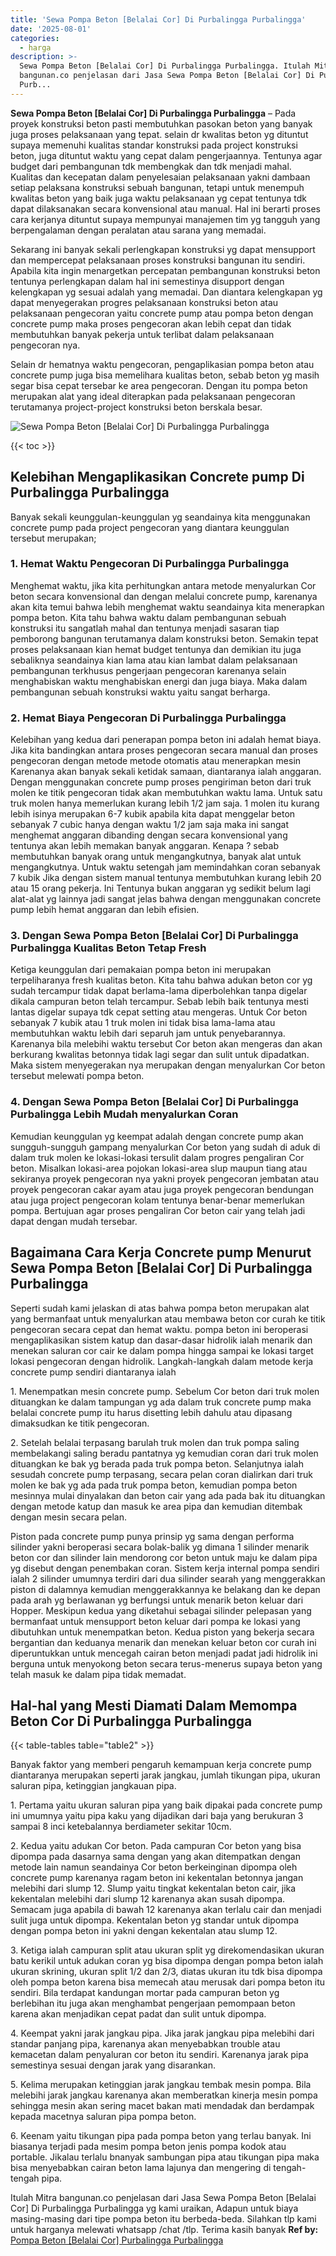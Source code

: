 ```yaml
---
title: 'Sewa Pompa Beton [Belalai Cor] Di Purbalingga Purbalingga'
date: '2025-08-01'
categories:
  - harga
description: >-
  Sewa Pompa Beton [Belalai Cor] Di Purbalingga Purbalingga. Itulah Mitra
  bangunan.co penjelasan dari Jasa Sewa Pompa Beton [Belalai Cor] Di Purbalingga
  Purb...
---
```


**Sewa Pompa Beton \[Belalai Cor\] Di Purbalingga Purbalingga** – Pada proyek konstruksi beton pasti membutuhkan pasokan beton yang banyak juga proses pelaksanaan yang tepat. selain dr kwalitas beton yg dituntut supaya memenuhi kualitas standar konstruksi pada project konstruksi beton, juga dituntut waktu yang cepat dalam pengerjaannya. Tentunya agar budget dari pembangunan tdk membengkak dan tdk menjadi mahal. Kualitas dan kecepatan dalam penyelesaian pelaksanaan yakni dambaan setiap pelaksana konstruksi sebuah bangunan, tetapi untuk menempuh kwalitas beton yang baik juga waktu pelaksanaan yg cepat tentunya tdk dapat dilaksanakan secara konvensional atau manual. Hal ini berarti proses cara kerjanya dituntut supaya mempunyai manajemen tim yg tangguh yang berpengalaman dengan peralatan atau sarana yang memadai.

Sekarang ini banyak sekali perlengkapan konstruksi yg dapat mensupport dan mempercepat pelaksanaan proses konstruksi bangunan itu sendiri. Apabila kita ingin menargetkan percepatan pembangunan konstruksi beton tentunya perlengkapan dalam hal ini semestinya disupport dengan kelengkapan yg sesuai adalah yang memadai. Dan diantara kelengkapan yg dapat menyegerakan progres pelaksanaan konstruksi beton atau pelaksanaan pengecoran yaitu concrete pump atau pompa beton dengan concrete pump maka proses pengecoran akan lebih cepat dan tidak membutuhkan banyak pekerja untuk terlibat dalam pelaksanaan pengecoran nya.

Selain dr hematnya waktu pengecoran, pengaplikasian pompa beton atau concrete pump juga bisa memelihara kualitas beton, sebab beton yg masih segar bisa cepat tersebar ke area pengecoran. Dengan itu pompa beton merupakan alat yang ideal diterapkan pada pelaksanaan pengecoran terutamanya project-project konstruksi beton berskala besar.

![Sewa Pompa Beton [Belalai Cor] Di Purbalingga Purbalingga](/images/sewa-concrete-pump-18.png)

{{< toc >}}

## Kelebihan Mengaplikasikan Concrete pump Di Purbalingga Purbalingga

Banyak sekali keunggulan-keunggulan yg seandainya kita menggunakan concrete pump pada project pengecoran yang diantara keunggulan tersebut merupakan;

### 1\. Hemat Waktu Pengecoran Di Purbalingga Purbalingga

Menghemat waktu, jika kita perhitungkan antara metode menyalurkan Cor beton secara konvensional dan dengan melalui concrete pump, karenanya akan kita temui bahwa lebih menghemat waktu seandainya kita menerapkan pompa beton. Kita tahu bahwa waktu dalam pembangunan sebuah konstruksi itu sangatlah mahal dan tentunya menjadi sasaran tiap pemborong bangunan terutamanya dalam konstruksi beton. Semakin tepat proses pelaksanaan kian hemat budget tentunya dan demikian itu juga sebaliknya seandainya kian lama atau kian lambat dalam pelaksanaan pembangunan terkhusus pengerjaan pengecoran karenanya selain menghabiskan waktu menghabiskan energi dan juga biaya. Maka dalam pembangunan sebuah konstruksi waktu yaitu sangat berharga.

### 2\. Hemat Biaya Pengecoran Di Purbalingga Purbalingga

Kelebihan yang kedua dari penerapan pompa beton ini adalah hemat biaya. Jika kita bandingkan antara proses pengecoran secara manual dan proses pengecoran dengan metode metode otomatis atau menerapkan mesin Karenanya akan banyak sekali ketidak samaan, diantaranya ialah anggaran. Dengan menggunakan concrete pump proses pengiriman beton dari truk molen ke titik pengecoran tidak akan membutuhkan waktu lama. Untuk satu truk molen hanya memerlukan kurang lebih 1/2 jam saja. 1 molen itu kurang lebih isinya merupakan 6-7 kubik apabila kita dapat menggelar beton sebanyak 7 cubic hanya dengan waktu 1/2 jam saja maka ini sangat menghemat anggaran dibanding dengan secara konvensional yang tentunya akan lebih memakan banyak anggaran. Kenapa ? sebab membutuhkan banyak orang untuk mengangkutnya, banyak alat untuk mengangkutnya. Untuk waktu setengah jam memindahkan coran sebanyak 7 kubik Jika dengan sistem manual tentunya membutuhkan kurang lebih 20 atau 15 orang pekerja. Ini Tentunya bukan anggaran yg sedikit belum lagi alat-alat yg lainnya jadi sangat jelas bahwa dengan menggunakan concrete pump lebih hemat anggaran dan lebih efisien.

### 3\. Dengan Sewa Pompa Beton \[Belalai Cor\] Di Purbalingga Purbalingga Kualitas Beton Tetap Fresh

Ketiga keunggulan dari pemakaian pompa beton ini merupakan terpeliharanya fresh kualitas beton. Kita tahu bahwa adukan beton cor yg sudah tercampur tidak dapat berlama-lama diperbolehkan tanpa digelar dikala campuran beton telah tercampur. Sebab lebih baik tentunya mesti lantas digelar supaya tdk cepat setting atau mengeras. Untuk Cor beton sebanyak 7 kubik atau 1 truk molen ini tidak bisa lama-lama atau membutuhkan waktu lebih dari separuh jam untuk penyebarannya. Karenanya bila melebihi waktu tersebut Cor beton akan mengeras dan akan berkurang kwalitas betonnya tidak lagi segar dan sulit untuk dipadatkan. Maka sistem menyegerakan nya merupakan dengan menyalurkan Cor beton tersebut melewati pompa beton.

### 4\. Dengan Sewa Pompa Beton \[Belalai Cor\] Di Purbalingga Purbalingga Lebih Mudah menyalurkan Coran

Kemudian keunggulan yg keempat adalah dengan concrete pump akan sungguh-sungguh gampang menyalurkan Cor beton yang sudah di aduk di dalam truk molen ke lokasi-lokasi tersulit dalam progres pengaliran Cor beton. Misalkan lokasi-area pojokan lokasi-area slup maupun tiang atau sekiranya proyek pengecoran nya yakni proyek pengecoran jembatan atau proyek pengecoran cakar ayam atau juga proyek pengecoran bendungan atau juga project pengecoran kolam tentunya benar-benar memerlukan pompa. Bertujuan agar proses pengaliran Cor beton cair yang telah jadi dapat dengan mudah tersebar.

## Bagaimana Cara Kerja Concrete pump Menurut Sewa Pompa Beton \[Belalai Cor\] Di Purbalingga Purbalingga

Seperti sudah kami jelaskan di atas bahwa pompa beton merupakan alat yang bermanfaat untuk menyalurkan atau membawa beton cor curah ke titik pengecoran secara cepat dan hemat waktu. pompa beton ini beroperasi mengaplikasikan sistem katup dan dasar-dasar hidrolik ialah menarik dan menekan saluran cor cair ke dalam pompa hingga sampai ke lokasi target lokasi pengecoran dengan hidrolik. Langkah-langkah dalam metode kerja concrete pump sendiri diantaranya ialah

1\. Menempatkan mesin concrete pump. Sebelum Cor beton dari truk molen dituangkan ke dalam tampungan yg ada dalam truk concrete pump maka belalai concrete pump itu harus disetting lebih dahulu atau dipasang dimaksudkan ke titik pengecoran.

2\. Setelah belalai terpasang barulah truk molen dan truk pompa saling membelakangi saling beradu pantatnya yg kemudian coran dari truk molen dituangkan ke bak yg berada pada truk pompa beton. Selanjutnya ialah sesudah concrete pump terpasang, secara pelan coran dialirkan dari truk molen ke bak yg ada pada truk pompa beton, kemudian pompa beton mesinnya mulai dinyalakan dan beton cair yang ada pada bak itu dituangkan dengan metode katup dan masuk ke area pipa dan kemudian ditembak dengan mesin secara pelan.

Piston pada concrete pump punya prinsip yg sama dengan performa silinder yakni beroperasi secara bolak-balik yg dimana 1 silinder menarik beton cor dan silinder lain mendorong cor beton untuk maju ke dalam pipa yg disebut dengan penembakan coran. Sistem kerja internal pompa sendiri ialah 2 silinder umumnya terdiri dari dua silinder searah yang menggerakkan piston di dalamnya kemudian menggerakkannya ke belakang dan ke depan pada arah yg berlawanan yg berfungsi untuk menarik beton keluar dari Hopper. Meskipun kedua yang diketahui sebagai silinder pelepasan yang bermanfaat untuk mensupport beton keluar dari pompa ke lokasi yang dibutuhkan untuk menempatkan beton. Kedua piston yang bekerja secara bergantian dan keduanya menarik dan menekan keluar beton cor curah ini diperuntukkan untuk mencegah cairan beton menjadi padat jadi hidrolik ini berguna untuk menyokong beton secara terus-menerus supaya beton yang telah masuk ke dalam pipa tidak memadat.

## Hal-hal yang Mesti Diamati Dalam Memompa Beton Cor Di Purbalingga Purbalingga

{{< table-tables table="table2" >}}

Banyak faktor yang memberi pengaruh kemampuan kerja concrete pump diantaranya merupakan seperti jarak jangkau, jumlah tikungan pipa, ukuran saluran pipa, ketinggian jangkauan pipa.

1\. Pertama yaitu ukuran saluran pipa yang baik dipakai pada concrete pump ini umumnya yaitu pipa kaku yang dijadikan dari baja yang berukuran 3 sampai 8 inci ketebalannya berdiameter sekitar 10cm.

2\. Kedua yaitu adukan Cor beton. Pada campuran Cor beton yang bisa dipompa pada dasarnya sama dengan yang akan ditempatkan dengan metode lain namun seandainya Cor beton berkeinginan dipompa oleh concrete pump karenanya ragam beton ini kekentalan betonnya jangan melebihi dari slump 12. Slump yaitu tingkat kekentalan beton cair, jika kekentalan melebihi dari slump 12 karenanya akan susah dipompa. Semacam juga apabila di bawah 12 karenanya akan terlalu cair dan menjadi sulit juga untuk dipompa. Kekentalan beton yg standar untuk dipompa dengan pompa beton ini yakni dengan kekentalan atau slump 12.

3\. Ketiga ialah campuran split atau ukuran split yg direkomendasikan ukuran batu kerikil untuk adukan coran yg bisa dipompa dengan pompa beton ialah ukuran skrining, ukuran split 1/2 dan 2/3, diatas ukuran itu tdk bisa dipompa oleh pompa beton karena bisa memecah atau merusak dari pompa beton itu sendiri. Bila terdapat kandungan mortar pada campuran beton yg berlebihan itu juga akan menghambat pengerjaan pemompaan beton karena akan menjadikan cepat padat dan sulit untuk dipompa.

4\. Keempat yakni jarak jangkau pipa. Jika jarak jangkau pipa melebihi dari standar panjang pipa, karenanya akan menyebabkan trouble atau kemacetan dalam penyaluran cor beton itu sendiri. Karenanya jarak pipa semestinya sesuai dengan jarak yang disarankan.

5\. Kelima merupakan ketinggian jarak jangkau tembak mesin pompa. Bila melebihi jarak jangkau karenanya akan memberatkan kinerja mesin pompa sehingga mesin akan sering macet bakan mati mendadak dan berdampak kepada macetnya saluran pipa pompa beton.

6\. Keenam yaitu tikungan pipa pada pompa beton yang terlau banyak. Ini biasanya terjadi pada mesim pompa beton jenis pompa kodok atau portable. Jikalau terlalu bnanyak sambungan pipa atau tikungan pipa maka bisa menyebabkan cairan beton lama lajunya dan mengering di tengah-tengah pipa.

Itulah Mitra bangunan.co penjelasan dari Jasa Sewa Pompa Beton \[Belalai Cor\] Di Purbalingga Purbalingga yg kami uraikan, Adapun untuk biaya masing-masing dari tipe pompa beton itu berbeda-beda. Silahkan tlp kami untuk harganya melewati whatsapp /chat /tlp. Terima kasih banyak
**Ref by:** [Pompa Beton [Belalai Cor] Purbalingga Purbalingga](https://id.wikipedia.org/wiki/Pompa)

